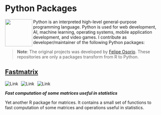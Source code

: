 

# Python Packages

[<img src="https://upload.wikimedia.org/wikipedia/commons/thumb/0/0a/Python.svg/2048px-Python.svg.png"  width="90" height="90" align="left">](https://www.python.org/)

Python is an interpreted high-level general-purpose programming language. Python is used for web development, AI, machine learning, operating systems, 
mobile application development, and video games. I contribute as developer/maintainer of the following Python packages:



> **Note**: The original projects was developed by [Felipe Osorio](http://fosorios.mat.utfsm.cl/). These repositories are only a packages transform from R to Python.

## [Fastmatrix](https://gitlab.com/fralfaro/fastmatrix)
<a href="https://gitlab.com/FAAM/fastmatrix"><img alt="Link" src="https://img.shields.io/badge/fastmatrix-package-blue" style="float:left; padding-right:10px" ></a>
<a href="https://www.python.org/downloads/release/python-380/"><img alt="Link" src="https://img.shields.io/badge/python-3.8-blue.svg" style="float:left; padding-right:10px" ></a>
<img alt="Link" src="https://img.shields.io/badge/project-in%20progress-blue" style="float:left; padding-right:10px" >
&nbsp;

_**Fast computation of some matrices useful in statistics**_

Yet another R package for matrices. It contains a small set of functions to fast computation of some matrices and operations useful in statistics.

&nbsp;

